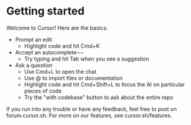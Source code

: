 # Getting started

Welcome to Cursor! Here are the basics:

* Prompt an edit
  - Highlight code and hit Cmd+K
* Accept an autocomplete¬¬
  - Try typing and hit Tab when you see a suggestion
* Ask a question
  - Use Cmd+L to open the chat 
  - Use @ to import files or documentation
  - Highlight code and hit Cmd+Shift+L to focus the AI on particular pieces of code
  - Try the "with codebase" button to ask about the entire repo

If you run into any trouble or have any feedback, feel free to post on forum.cursor.sh. For more on our features, see cursor.sh/features.
